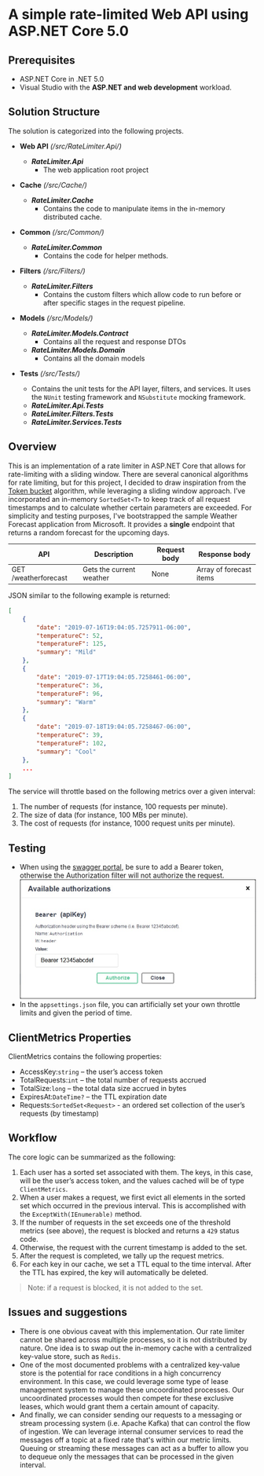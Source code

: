 ﻿# A simple rate-limited Web API using ASP.NET Core 5.0

## Prerequisites
* ASP.NET Core in .NET 5.0
* Visual Studio with the **ASP.NET and web development** workload.

## Solution Structure

The solution is categorized into the following projects.
* **Web API** *(/src/RateLimiter.Api/)*
  * ***RateLimiter.Api***
      * The web application root project

* **Cache** *(/src/Cache/)*
  * ***RateLimiter.Cache***
    * Contains the code to manipulate items in the in-memory distributed cache.

* **Common** *(/src/Common/)*
  * ***RateLimiter.Common***
    * Contains the code for helper methods.

* **Filters** *(/src/Filters/)*
  * ***RateLimiter.Filters***
    * Contains the custom filters which allow code to run before or after specific stages in the request pipeline.
    
* **Models** *(/src/Models/)*
    * ***RateLimiter.Models.Contract***
      * Contains all the request and response DTOs
    * ***RateLimiter.Models.Domain***
      * Contains all the domain models

* **Tests** *(/src/Tests/)*
  * Contains the unit tests for the API layer, filters, and services. It uses the `NUnit` testing framework and `NSubstitute` mocking framework.
  * ***RateLimiter.Api.Tests***
  * ***RateLimiter.Filters.Tests***
  * ***RateLimiter.Services.Tests***

## Overview
This is an implementation of a rate limiter in ASP.NET Core that allows for rate-limiting with a sliding window. There are several canonical algorithms for rate limiting, but for this project, I decided to draw inspiration from the [Token bucket](https://en.wikipedia.org/wiki/Token_bucket) algorithm, while leveraging a sliding window approach. I’ve incorporated an in-memory `SortedSet<T>` to keep track of all request timestamps and to calculate whether certain parameters are exceeded. For simplicity and testing purposes, I've bootstrapped the sample Weather Forecast application from Microsoft. It provides a **single** endpoint that returns a random forecast for the upcoming days.

| API | Description | Request body | Response body |
| ------------- | ------------- | ------------- | ------------- |
| GET /weatherforecast | Gets the current weather | None | Array of forecast items

JSON similar to the following example is returned:

```json
[
    {
        "date": "2019-07-16T19:04:05.7257911-06:00",
        "temperatureC": 52,
        "temperatureF": 125,
        "summary": "Mild"
    },
    {
        "date": "2019-07-17T19:04:05.7258461-06:00", 
        "temperatureC": 36, 
        "temperatureF": 96, 
        "summary": "Warm"
    }, 
    {
        "date": "2019-07-18T19:04:05.7258467-06:00", 
        "temperatureC": 39, 
        "temperatureF": 102, 
        "summary": "Cool"
    },
    ...
]
 ```

The service will throttle based on the following metrics over a given interval:

1. The number of requests (for instance, 100 requests per minute).
2. The size of data (for instance, 100 MBs per minute).
3. The cost of requests (for instance, 1000 request units per minute).

## Testing
* When using the [swagger portal]("https://localhost:54996/swagger"), be sure to add a Bearer token, otherwise the Authorization filter will not authorize the request.
![img.png](auth.jpg)
* In the `appsettings.json` file, you can artificially set your own throttle limits and given the period of time.

## ClientMetrics Properties
ClientMetrics contains the following properties:
* AccessKey:`string` – the user’s access token
* TotalRequests:`int` – the total number of requests accrued
* TotalSize:`long` – the total data size accrued in bytes
* ExpiresAt:`DateTime?` – the TTL expiration date
* Requests:`SortedSet<Request>` - an ordered set collection of the user’s requests (by timestamp)

## Workflow
The core logic can be summarized as the following:
1. Each user has a sorted set associated with them. The keys, in this case, will be the user’s access token, and the values cached will be of type `ClientMetrics`.
2. When a user makes a request, we first evict all elements in the sorted set which occurred in the previous interval. This is accomplished with the `ExceptWith(IEnumerable)` method.
3. If the number of requests in the set exceeds one of the threshold metrics (see above), the request is blocked and returns a `429` status code.
4. Otherwise, the request with the current timestamp is added to the set.
5. After the request is completed, we tally up the request metrics.
6. For each key in our cache, we set a TTL equal to the time interval. After the TTL has expired, the key will automatically be deleted.
> Note: if a request is blocked, it is not added to the set.

## Issues and suggestions
* There is one obvious caveat with this implementation. Our rate limiter cannot be shared across multiple processes, so it is not distributed by nature. One idea is to swap out the in-memory cache with a centralized key-value store, such as `Redis`. 
* One of the most documented problems with a centralized key-value store is the potential for race conditions in a high concurrency environment. In this case, we could leverage some type of lease management system to manage these uncoordinated processes. Our uncoordinated processes would then compete for these exclusive leases, which would grant them a certain amount of capacity.
* And finally, we can consider sending our requests to a messaging or stream processing system (i.e. Apache Kafka) that can control the flow of ingestion. We can leverage internal consumer services to read the messages off a topic at a fixed rate that's within our metric limits. Queuing or streaming these messages can act as a buffer to allow you to dequeue only the messages that can be processed in the given interval.